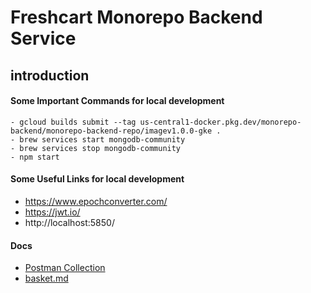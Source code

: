 # Freshcart Monorepo Backend Service
## introduction

#### Some Important Commands for local development

```
- gcloud builds submit --tag us-central1-docker.pkg.dev/monorepo-backend/monorepo-backend-repo/imagev1.0.0-gke .
- brew services start mongodb-community
- brew services stop mongodb-community
- npm start
```

#### Some Useful Links for local development

- https://www.epochconverter.com/
- https://jwt.io/
- http://localhost:5850/

#### Docs

- [Postman Collection](https://documenter.getpostman.com/view/641508/UzBmLSXi#intro)
- [basket.md](docs/basket.md)

